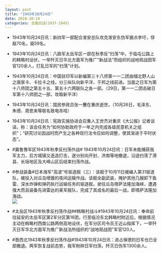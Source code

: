 ```yaml
---
layout: post
title: "1943年10月24日"
date: 2018-10-24
categories: 全面抗战(1937-1945)
---
```


<meta name="referrer" content="no-referrer" />

- 1943年10月24日讯：新四军一部配合淮安总队攻克淮安东伪军据点李圩，俘敌70名，毙59名。 

- 1943年10月24日讯：八路军太岳军区一部在秋季反“扫荡”中，于临屯公路上的韩略村设伏，一举歼灭日华北方面军为推广“新战法”而组织的战地观战团军官120余人，打乱日军的“扫荡”计划。 

- 1943年10月24日讯：中国驻印军以新编第三十八师第一一二团由缅北野人山之唐家卡、卡拉卡之线，分三纵队向新平洋、于邦之线前进。当面之日军为第十八师团之第五十五、第五十六两联队之各一部。（29日，第一一二团击破日军第十八师团之一部，攻取新平洋） 

- 1943年10月24日讯：国民参政员张一麐在重庆逝世。（10月26日，毛泽东、朱德、周恩来等联名致电吊唁） 

- 1943年10月24日讯：宪政实施协进会召集人王世杰对重庆《大公报》记者谈话，称：该会任务为“如何协助政府于一年之内完成各级民意机关之组织”；“研究讨论因战时而产生之各种现行法令应如何调整，使其渐进于平时状态”。 

- #冀鲁豫军区1943年秋季反扫荡作战# 1943年10月24日讯：日军未能捕获我军主力，后方城镇又迭造打击，遂分别向开封、济南等地撤退，沿途扫荡了滑县、长垣地区及大峰山区后结束扫荡作战。 

- #参战装备#日本海军“高波”号驱逐舰（三）：该舰于10月11日被编入第31驱逐队，被投入对瓜岛增援的夜间运输作战。该舰全副武装，掩护其他几艘卸下鱼雷、深水炸弹和弹药执行运输任务的驱逐舰，驶往瓜岛塔萨法隆加海峡，遭遇强大而且装备先进雷达的美军舰队，完成了其成名的最后一战，即塔萨法隆加海战。 <br/><img src="https://wx2.sinaimg.cn/large/aca367d8ly1fwj30n7hnzj20xc0qetjt.jpg" />

- #太岳区1943年秋季反扫荡作战##韩略村战斗#1943年10月24日讯：奉命前往延安的太岳军区第2军分区第16团，行至临汾东北韩略村附近后，根据情况主动在韩略村西南公路两侧高地设伏，在军分区司令员王近山指挥下，一举歼灭日军华北方面军为推广新战法所组织的“战地观战团”军官120人。 

- #晋西北1943年秋季反扫荡作战#1943年10月24日讯：进占保德的日军也已全部撤退。两军恢复战前态势，我军粉碎日军扫荡，歼灭日伪军1300余人。 

